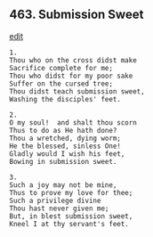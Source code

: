 
## 463.  Submission Sweet
[edit](https://docs.google.com/document/d/1jlh2B1hiAge5H0KXLJyJsF9WCrwrEVs_/edit?mode=html)



    1.
    Thou who on the cross didst make
    Sacrifice complete for me;
    Thou who didst for my poor sake
    Suffer on the cursed tree;
    Thou didst teach submission sweet,
    Washing the disciples' feet.

    2.
    O my soul!  and shalt thou scorn
    Thus to do as He hath done?
    Thou a wretched, dying worm;
    He the blessed, sinless One!
    Gladly would I wish his feet,
    Bowing in submission sweet.

    3.
    Such a joy may not be mine,
    Thus to prove my love for thee;
    Such a privilege divine
    Thou hast never given me;
    But, in blest submission sweet,
    Kneel I at thy servant's feet.
